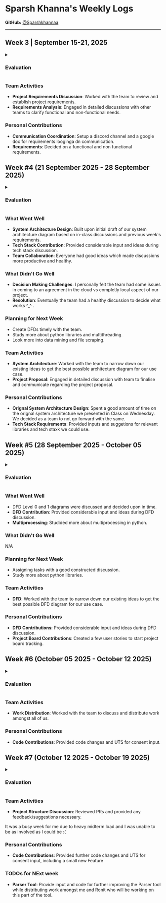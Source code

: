 # Sparsh Khanna's Weekly Logs

**GitHub:** [@Sparshkhannaa](https://github.com/Sparshkhannaa)

---

## Week 3 | September 15-21, 2025

<details>
  <summary><h3>Evaluation</h3></summary>

![E71811CD-4677-4DC1-BE84-21A49EC3229B](https://github.com/user-attachments/assets/995a966b-8f6a-428f-9ba1-327201ed5232)


</details>

### Team Activities
- **Project Requirements Discussion**: Worked with the team to review and establish project requirements.  
- **Requirements Analysis**: Engaged in detailed discussions with other teams to clarify functional and non-functional needs.  

### Personal Contributions
- **Communication Coordination**: Setup a discord channel and a google doc for requirements looginga dn communication.  
- **Requirements**: Decided on a functional and non functional requirements.



## Week #4 (21 September 2025 - 28 September 2025)
<details>
  <summary><h3>Evaluation</h3></summary>
  
---![9C9A62FC-929A-4852-AC3B-1A2BD66E10E5](https://github.com/user-attachments/assets/5cb2e290-764d-47c9-8f93-9110210ea25b)

</details>

### What Went Well
  - **System Architecture Design**: Built upon initial draft of our system architecture diagram based on in-class discussions and previous week's requirements.
  - **Tech Stack Contribution**: Provided considerable input and ideas during tech stack discussion.
  - **Team Collaboration**: Everyone had good ideas which made discussions more productive and healthy.

  ### What Didn't Go Well
  - **Decision Making Challenges**: I personally felt the team had some issues in coming to an agreement in the cloud vs completly local aspect of our project.
  - **Resolution**: Eventually the team had a healthy discussion to decide what works ^_^ .

  ### Planning for Next Week
  - Create DFDs timely with the team.
  - Study more about python libraries and multithreading.
  - Look more into data mining and file scraping.
### Team Activities
- **System Architecture**: Worked with the team to narrow down our existing ideas to get the best possible architecture diagram for our use case.  
- **Project Proposal**: Engaged in detailed discussion with team to finalise and communicate regarding the project proposal.  

### Personal Contributions
- **Orignal System Architecture Design**: Spent a good amount of time on the orignal system architecture we presented in Class on Wednesday. We decided as a team to not go forward with the same.  
- **Tech Stack Requirements**: Provided inputs and suggetions for relevant libraries and tech staxk we could use.


## Week #5 (28 September 2025 - October 05 2025)
<details>
  <summary><h3>Evaluation</h3></summary>


![99D1327B-6DFA-468A-B910-537E28AEBB96](https://github.com/user-attachments/assets/0929edc8-c0cd-41cc-a686-e2c6a08d8088)
</details>

### What Went Well
  - DFD Level 0 and 1 diagrams were discussed and decided upon in time.
  - **DFD Contribution**: Provided considerable input and ideas during DFD discussion.
  - **Multiprocessing**: Studided more about multiprocessing in python.

  ### What Didn't Go Well
N/A
  ### Planning for Next Week
  - Assigning tasks with a good constructed discussion.
  - Study more about python libraries.

### Team Activities
- **DFD**: Worked with the team to narrow down our existing ideas to get the best possible DFD diagram for our use case.  

### Personal Contributions
- **DFD Contributions**: Provided considerable input and ideas during DFD discussion. 
- **Project Board Contributions**: Created a few user stories to start project board tracking.

## Week #6 (October 05 2025 - October 12 2025)
<details>
  <summary><h3>Evaluation</h3></summary>
<img width="1108" height="625" alt="image" src="https://github.com/user-attachments/assets/fe99909d-563e-4efe-a40d-759b79a2f5d9" />

</details>

### Team Activities
- **Work Distribution**: Worked with the team to discuss and distribute work amongst all of us.  

### Personal Contributions
- **Code Contributions**: Provided code changes and UTS for consent input. 

## Week #7 (October 12 2025 - October 19 2025)
<details>
  <summary><h3>Evaluation</h3></summary>
  
<img width="662" height="706" alt="image" src="https://github.com/user-attachments/assets/225a3179-d099-4222-9071-e4b0f34121c5" />


</details>

### Team Activities
- **Project Structure Discussion**: Reviewed PRs and provided any feedback/suggestions necessary.  

It was a busy week for me due to heavy midterm load and I was unable to be as involved as I could be :(

### Personal Contributions
- **Code Contributions**: Provided further code changes and UTS for consent input, including a small new Feature

### TODOs for NExt week 
- **Parser Tool**: Provide input and code for further improving the Parser tool while distributing work amongst me and Ronit who will be working on this part of the tool.
